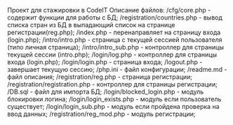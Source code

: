 Проект для стажировки в CodeIT
Описание файлов:
/cfg/core.php - содержит функции для работы с БД;
/registration/countries.php - вывод списка стран из БД в выпадающий список на странице регистрации(reg.php);
/index.php - перенаправляет на страницу входа (login.php);
/intro/intro.php - страница с текущей сессией пользователя (типо личная страница);
/intro/intro_sub.php - контроллер для страницы текущей сессии (intro.php);
/login/log.php - контроллер для страницы входа (login.php);
/login/login.php - страница входа;
/logout.php - завершает текущую сессию;
/php.ini - файл конфигурации;
/readme.md - файл описания;
/registration/reg.php - страница регистрации;
/registration/registration.php - контроллер для страницы регистрации;
/DB.sql - файл для импорта БД;
/login/blocked_login.php - модуль блокировки логина;
/login/login_exists.php - модуль если пользователь существует;
/login/login_sub.php - модуль если пройдена проверка на ввод данных;
/registration/reg_mod.php - модуль регистрации;
